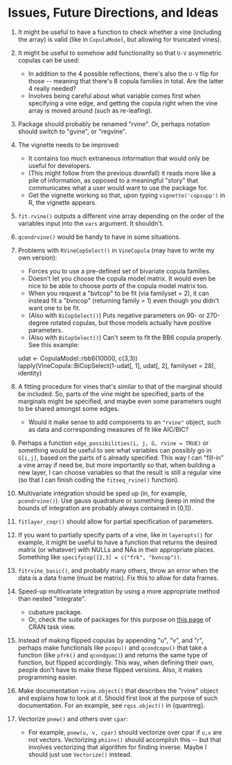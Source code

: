# Issues, Future Directions, and Ideas

1. It might be useful to have a function to check whether a vine (including the array) is valid (like in `CopulaModel`, but allowing for truncated vines).

2. It might be useful to somehow add functionality so that `U-V` asymmetric copulas can be used:
	* In addition to the 4 possible reflections, there's also the `U-V` flip for those -- meaning that there's 8 copula families in total. Are the latter 4 really needed?
	* Involves being careful about what variable comes first when specifying a vine edge, and getting the copula right when the vine array is moved around (such as re-leafing).

3. Package should probably be renamed "rvine". Or, perhaps notation should switch to "gvine", or "regvine".

4. The vignette needs to be improved:
	* It contains too much extraneous information that would only be useful for developers.
	* (This might follow from the previous downfall) it reads more like a pile of information, as opposed to a meaningful "story" that communicates what a user would want to use the package for. 
	* Get the vignette working so that, upon typing `vignette('copsupp')` in R, the vignette appears.

5. `fit.rvine()` outputs a different vine array depending on the order of the variables input into the `vars` argument. It shouldn't.

6. `qcondrvine()` would be handy to have in some situations.

7. Problems with `RVineCopSelect()` in `VineCopula` (may have to write my own version):
	* Forces you to use a pre-defined set of bivariate copula families.
	* Doesn't let you choose the copula model matrix. It would even be nice to be able to choose _parts_ of the copula model matrix too.
	* When you request a "bvtcop" to be fit (via familyset = 2), it can instead fit a "bvncop" (returning family = 1) even though you didn't want one to be fit.
	* (Also with `BiCopSelect()`) Puts negative parameters on 90- or 270-degree rotated copulas, but those models actually have positive parameters. 
	* (Also with `BiCopSelect()`) Can't seem to fit the BB6 copula properly. See this example: 

    udat <- CopulaModel::rbb6(10000, c(3,3))
    lapply(VineCopula::BiCopSelect(1-udat[, 1], udat[, 2], familyset = 28), identity)

8. A fitting procedure for vines that's similar to that of the marginal should be included. So, parts of the vine might be specified, parts of the marginals might be specified, and maybe even some parameters ought to be shared amongst some edges.
	* Would it make sense to add components to an `"rvine"` object, such as data and corresponding measures of fit like AIC/BIC?

9. Perhaps a function `edge_possibilities(i, j, G, rvine = TRUE)` or something would be useful to see what variables can possibly go in `G[i,j]`, based on the parts of `G` already specified. This way I can "fill-in" a vine array if need be, but more importantly so that, when building a new layer, I can choose variables so that the result is still a regular vine (so that I can finish coding the `fitseq_rvine()` function).

11. Multivariate integration should be sped up (in, for example, `pcondrvine()`). Use gauss quadrature or something (keep in mind the bounds of integration are probably always contained in [0,1]).

12. `fitlayer_cnqr()` should allow for partial specification of parameters.

13. If you want to partially specify parts of a vine, like in `layeropts()` for example, it might be useful to have a function that returns the desired matrix (or whatever) with NULLs and NAs in their appropriate places. Something like `specifycop([2,3] = c("frk", "bvncop"))`.

14. `fitrvine_basic()`, and probably many others, throw an error when the data is a data frame (must be matrix). Fix this to allow for data frames.

16. Speed-up multivariate integration by using a more appropriate method than nested "integrate".
	* cubature package.
	* Or, check the suite of packages for this purpose on [this page](https://cran.r-project.org/web/views/NumericalMathematics.html) of CRAN task view.

17. Instead of making flipped copulas by appending "u", "v", and "r", perhaps make functionals like `pcopu()` and `qcondcopu()` that take a function (like `pfrk()` and `qcondgum()`) and returns the same type of function, but flipped accordingly. This way, when defining their own, people don't have to make these flipped versions. Also, it makes programming easier.

18. Make documentation `rvine.object()` that describes the "rvine" object and explains how to look at it. Should first look at the purpose of such documentation. For an example, see 
`rqss.object()` in {quantreg}.

19. Vectorize `pnew()` and others over `cpar`:
	* For example, `pnew(u, v, cpar)` should vectorize over cpar if `u,v` are not vectors. Vectorizing `phiinv()` should accomplish this -- but that involves vectorizing that algorithm for finding inverse. Maybe I should just use `Vectorize()` instead.